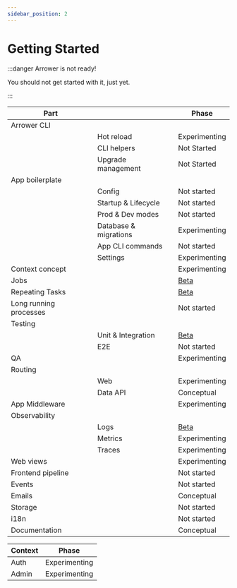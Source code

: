 ```yaml
---
sidebar_position: 2
---
```


# Getting Started

:::danger Arrower is not ready!

You should not get started with it, just yet.

:::


| Part                   |                       | Phase                                |
|------------------------|-----------------------|--------------------------------------|
| Arrower CLI            |                       |                                      |
|                        | Hot reload            | Experimenting                        |
|                        | CLI helpers           | Not Started                          |
|                        | Upgrade management    | Not Started                          |
| App boilerplate        |                       |                                      |
|                        | Config                | Not started                          |
|                        | Startup & Lifecycle   | Not started                          |
|                        | Prod & Dev modes      | Not started                          |
|                        | Database & migrations | Experimenting                        |
|                        | App CLI commands      | Not started                          |
|                        | Settings              | Experimenting                        |
| Context concept        |                       | Experimenting                        |
| Jobs                   |                       | [Beta](basics/jobs)                  |
| Repeating Tasks        |                       | [Beta](basics/repeating-tasks)       |
| Long running processes |                       | Not started                          |
| Testing                |                       |                                      |
|                        | Unit & Integration    | [Beta](basics/testing)               |
|                        | E2E                   | Not started                          |
| QA                     |                       | Experimenting                        |
| Routing                |                       |                                      |
|                        | Web                   | Experimenting                        |
|                        | Data API              | Conceptual                           |
| App Middleware         |                       | Experimenting                        |
| Observability          |                       |                                      |
|                        | Logs                  | [Beta](basics/observability/logging) |
|                        | Metrics               | Experimenting                        |
|                        | Traces                | Experimenting                        |
| Web views              |                       | Experimenting                        |
| Frontend pipeline      |                       | Not started                          |
| Events                 |                       | Not started                          |
| Emails                 |                       | Conceptual                           |
| Storage                |                       | Not started                          |
| i18n                   |                       | Not started                          |
| Documentation          |                       | Conceptual                           |




| Context       | Phase          |
|---------------|----------------|
| Auth          | Experimenting  |
| Admin         | Experimenting  |
